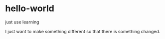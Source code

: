 # hello-world
just use learning


I just want to make something different so that there is something changed.
